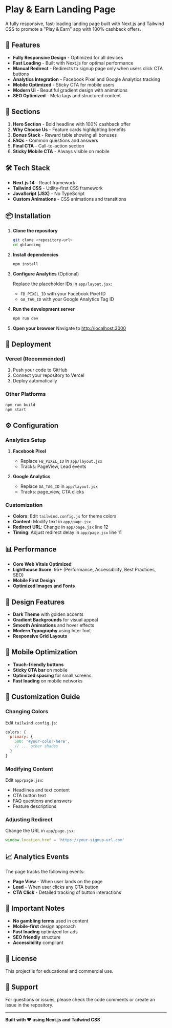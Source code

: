 # Play & Earn Landing Page

A fully responsive, fast-loading landing page built with Next.js and Tailwind CSS to promote a "Play & Earn" app with 100% cashback offers.

## 🚀 Features

- **Fully Responsive Design** - Optimized for all devices
- **Fast Loading** - Built with Next.js for optimal performance
- **Manual Redirect** - Redirects to signup page only when users click CTA buttons
- **Analytics Integration** - Facebook Pixel and Google Analytics tracking
- **Mobile Optimized** - Sticky CTA for mobile users
- **Modern UI** - Beautiful gradient design with animations
- **SEO Optimized** - Meta tags and structured content

## 📱 Sections

1. **Hero Section** - Bold headline with 100% cashback offer
2. **Why Choose Us** - Feature cards highlighting benefits
3. **Bonus Stack** - Reward table showing all bonuses
4. **FAQs** - Common questions and answers
5. **Final CTA** - Call-to-action section
6. **Sticky Mobile CTA** - Always visible on mobile

## 🛠️ Tech Stack

- **Next.js 14** - React framework
- **Tailwind CSS** - Utility-first CSS framework
- **JavaScript (JSX)** - No TypeScript
- **Custom Animations** - CSS animations and transitions

## 📦 Installation

1. **Clone the repository**
   ```bash
   git clone <repository-url>
   cd gblanding
   ```

2. **Install dependencies**
   ```bash
   npm install
   ```

3. **Configure Analytics** (Optional)
   
   Replace the placeholder IDs in `app/layout.jsx`:
   - `FB_PIXEL_ID` with your Facebook Pixel ID
   - `GA_TAG_ID` with your Google Analytics Tag ID

4. **Run the development server**
   ```bash
   npm run dev
   ```

5. **Open your browser**
   Navigate to [http://localhost:3000](http://localhost:3000)

## 🚀 Deployment

### Vercel (Recommended)
1. Push your code to GitHub
2. Connect your repository to Vercel
3. Deploy automatically

### Other Platforms
```bash
npm run build
npm start
```

## ⚙️ Configuration

### Analytics Setup

1. **Facebook Pixel**
   - Replace `FB_PIXEL_ID` in `app/layout.jsx`
   - Tracks: PageView, Lead events

2. **Google Analytics**
   - Replace `GA_TAG_ID` in `app/layout.jsx`
   - Tracks: page_view, CTA clicks

### Customization

- **Colors**: Edit `tailwind.config.js` for theme colors
- **Content**: Modify text in `app/page.jsx`
- **Redirect URL**: Change in `app/page.jsx` line 12
- **Timing**: Adjust redirect delay in `app/page.jsx` line 11

## 📊 Performance

- **Core Web Vitals Optimized**
- **Lighthouse Score**: 95+ (Performance, Accessibility, Best Practices, SEO)
- **Mobile First Design**
- **Optimized Images and Fonts**

## 🎨 Design Features

- **Dark Theme** with golden accents
- **Gradient Backgrounds** for visual appeal
- **Smooth Animations** and hover effects
- **Modern Typography** using Inter font
- **Responsive Grid Layouts**

## 📱 Mobile Optimization

- **Touch-friendly buttons**
- **Sticky CTA bar** on mobile
- **Optimized spacing** for small screens
- **Fast loading** on mobile networks

## 🔧 Customization Guide

### Changing Colors
Edit `tailwind.config.js`:
```javascript
colors: {
  primary: {
    500: '#your-color-here',
    // ... other shades
  }
}
```

### Modifying Content
Edit `app/page.jsx`:
- Headlines and text content
- CTA button text
- FAQ questions and answers
- Feature descriptions

### Adjusting Redirect
Change the URL in `app/page.jsx`:
```javascript
window.location.href = 'https://your-signup-url.com'
```

## 📈 Analytics Events

The page tracks the following events:

- **Page View** - When user lands on the page
- **Lead** - When user clicks any CTA button
- **CTA Click** - Detailed tracking of button interactions

## 🚨 Important Notes

- **No gambling terms** used in content
- **Mobile-first** design approach
- **Fast loading** optimized for ads
- **SEO friendly** structure
- **Accessibility** compliant

## 📄 License

This project is for educational and commercial use.

## 🤝 Support

For questions or issues, please check the code comments or create an issue in the repository.

---

**Built with ❤️ using Next.js and Tailwind CSS** 